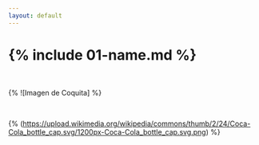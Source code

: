 ```yaml
---
layout: default
---
```


# {% include 01-name.md %}

<br>

{% ![Imagen de Coquita] %}

<br>

{% (https://upload.wikimedia.org/wikipedia/commons/thumb/2/24/Coca-Cola_bottle_cap.svg/1200px-Coca-Cola_bottle_cap.svg.png) %}

